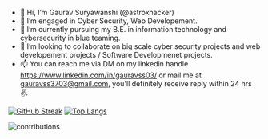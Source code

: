 - 👋 Hi, I’m Gaurav Suryawanshi (@astroxhacker)
- 👀 I’m engaged in Cyber Security, Web Developement.
- 🌱 I’m currently pursuing my B.E. in information technology and cybersecurity in blue teaming.
- 💞️ I’m looking to collaborate on big scale cyber security projects and web developement projects / Software Developmenet projects.
- 📫 You can reach me via DM on my linkedin handle https://www.linkedin.com/in/gauravss03/ or mail me at gauravss3703@gmail.com, you'll definitely receive reply within 24 hrs ✌.

[![GitHub Streak](https://github-readme-streak-stats.herokuapp.com?user=astroxhacker&theme=dark&hide_border=true&background=000000)](https://git.io/streak-stats)
[![Top Langs](https://github-readme-stats.vercel.app/api/top-langs/?username=astroxhacker)](https://github.com/anuraghazra/github-readme-stats)
<!---
astroxhacker/astroxhacker is a ✨ special ✨ repository because its `README.md` (this file) appears on your GitHub profile.
You can click the Preview link to take a look at your changes.
--->
![contributions](https://user-images.githubusercontent.com/109857735/199249966-32d1c2ab-19f9-4e61-b81f-22ad9642a907.svg)
